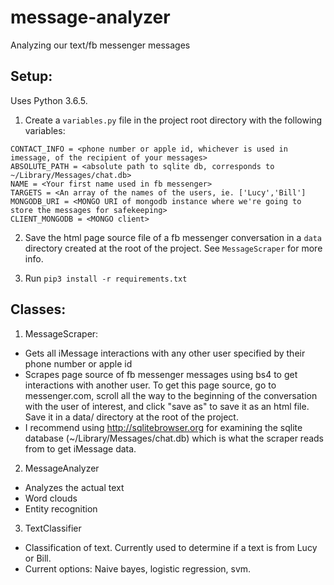 # message-analyzer

Analyzing our text/fb messenger messages

## Setup:
Uses Python 3.6.5.

1. Create a `variables.py` file in the project root directory with the following variables:
```
CONTACT_INFO = <phone number or apple id, whichever is used in imessage, of the recipient of your messages>
ABSOLUTE_PATH = <absolute path to sqlite db, corresponds to ~/Library/Messages/chat.db>
NAME = <Your first name used in fb messenger>
TARGETS = <An array of the names of the users, ie. ['Lucy','Bill']
MONGODB_URI = <MONGO URI of mongodb instance where we're going to store the messages for safekeeping>
CLIENT_MONGODB = <MONGO client>
```

2. Save the html page source file of a fb messenger conversation in a `data` directory created at the root of the project. See `MessageScraper` for more info.

3. Run `pip3 install -r requirements.txt`

## Classes:

1. MessageScraper:
* Gets all iMessage interactions with any other user specified by their phone number or apple id
* Scrapes page source of fb messenger messages using bs4 to get interactions with another user.
To get this page source, go to messenger.com, scroll all the way to the beginning of the conversation with the user of
interest, and click "save as" to save it as an html file. Save it in a data/ directory at the root of the project.
* I recommend using http://sqlitebrowser.org for examining the sqlite database (~/Library/Messages/chat.db) which is what
the scraper reads from to get iMessage data.

2. MessageAnalyzer
* Analyzes the actual text
* Word clouds
* Entity recognition

3. TextClassifier
* Classification of text. Currently used to determine if a text is from Lucy or Bill.
* Current options: Naive bayes, logistic regression, svm.

